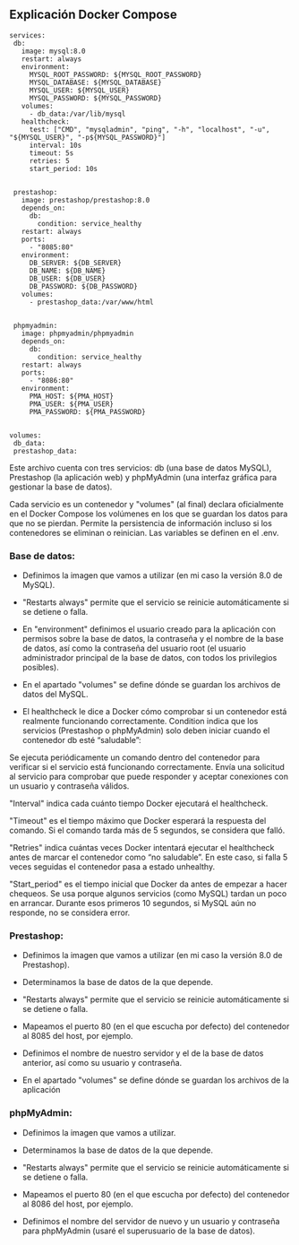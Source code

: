 ## Explicación Docker Compose


````
services:
 db:
   image: mysql:8.0
   restart: always
   environment:
     MYSQL_ROOT_PASSWORD: ${MYSQL_ROOT_PASSWORD}
     MYSQL_DATABASE: ${MYSQL_DATABASE}
     MYSQL_USER: ${MYSQL_USER}
     MYSQL_PASSWORD: ${MYSQL_PASSWORD}
   volumes:
     - db_data:/var/lib/mysql
   healthcheck:
     test: ["CMD", "mysqladmin", "ping", "-h", "localhost", "-u", "${MYSQL_USER}", "-p${MYSQL_PASSWORD}"]
     interval: 10s
     timeout: 5s
     retries: 5
     start_period: 10s


 prestashop:
   image: prestashop/prestashop:8.0
   depends_on:
     db:
       condition: service_healthy
   restart: always
   ports:
     - "8085:80"
   environment:
     DB_SERVER: ${DB_SERVER}
     DB_NAME: ${DB_NAME}
     DB_USER: ${DB_USER}
     DB_PASSWORD: ${DB_PASSWORD}
   volumes:
     - prestashop_data:/var/www/html


 phpmyadmin:
   image: phpmyadmin/phpmyadmin
   depends_on:
     db:
       condition: service_healthy
   restart: always
   ports:
     - "8086:80"
   environment:
     PMA_HOST: ${PMA_HOST}
     PMA_USER: ${PMA_USER}
     PMA_PASSWORD: ${PMA_PASSWORD}


volumes:
 db_data:
 prestashop_data:
````


Este archivo cuenta con tres servicios: db (una base de datos MySQL), Prestashop (la aplicación web) y phpMyAdmin (una interfaz gráfica para gestionar la base de datos).


Cada servicio es un contenedor y "volumes" (al final) declara oficialmente en el Docker Compose los volúmenes en los que se guardan los datos para que no se pierdan. Permite la persistencia de información incluso si los contenedores se eliminan o reinician. Las variables se definen en el .env.




### Base de datos:


* Definimos la imagen que vamos a utilizar (en mi caso la versión 8.0 de MySQL).


* "Restarts always" permite que el servicio se reinicie automáticamente si se detiene o falla.


* En "environment" definimos el usuario creado para la aplicación con permisos sobre la base de datos, la contraseña y el nombre de la base de datos, así como la contraseña del usuario root (el usuario administrador principal de la base de datos, con todos los privilegios posibles).


* En el apartado "volumes" se define dónde se guardan los archivos de datos del MySQL.


* El healthcheck le dice a Docker cómo comprobar si un contenedor está realmente funcionando correctamente. Condition indica que los servicios (Prestashop o phpMyAdmin) solo deben iniciar cuando el contenedor db esté “saludable”:

Se ejecuta periódicamente un comando dentro del contenedor para verificar si el servicio está funcionando correctamente. Envía una solicitud al servicio para comprobar que puede responder y aceptar conexiones con un usuario y contraseña válidos.

"Interval" indica cada cuánto tiempo Docker ejecutará el healthcheck.

"Timeout" es el tiempo máximo que Docker esperará la respuesta del comando. Si el comando tarda más de 5 segundos, se considera que falló.

"Retries" indica cuántas veces Docker intentará ejecutar el healthcheck antes de marcar el contenedor como “no saludable”. En este caso, si falla 5 veces seguidas el contenedor pasa a estado unhealthy.

"Start_period" es el tiempo inicial que Docker da antes de empezar a hacer chequeos. Se usa porque algunos servicios (como MySQL) tardan un poco en arrancar. Durante esos primeros 10 segundos, si MySQL aún no responde, no se considera error.


### Prestashop:


* Definimos la imagen que vamos a utilizar (en mi caso la versión 8.0 de Prestashop).


* Determinamos la base de datos de la que depende.


* "Restarts always" permite que el servicio se reinicie automáticamente si se detiene o falla.


* Mapeamos el puerto 80 (en el que escucha por defecto) del contenedor al 8085 del host, por ejemplo.


* Definimos el nombre de nuestro servidor y el de la base de datos anterior, así como su usuario y contraseña.


* En el apartado "volumes" se define dónde se guardan los archivos de la aplicación



### phpMyAdmin:


* Definimos la imagen que vamos a utilizar.


* Determinamos la base de datos de la que depende.


* "Restarts always" permite que el servicio se reinicie automáticamente si se detiene o falla.


* Mapeamos el puerto 80 (en el que escucha por defecto) del contenedor al 8086 del host, por ejemplo.


* Definimos el nombre del servidor de nuevo y un usuario y contraseña para phpMyAdmin (usaré el superusuario de la base de datos).